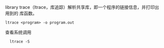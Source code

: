library trace（ltrace，库追踪）解析共享库，即一个程序的链接信息，并打印出用到的
库函数。

```
ltrace <program> -o program.out
```


查看系统调用
```
  ltrace -S
```
